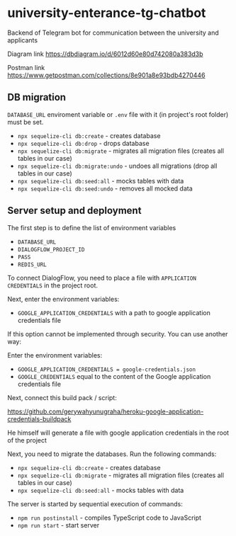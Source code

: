 # university-enterance-tg-chatbot
Backend of Telegram bot for communication between the university and applicants


Diagram link
https://dbdiagram.io/d/6012d60e80d742080a383d3b

Postman link 
https://www.getpostman.com/collections/8e901a8e93bdb4270446


## DB migration
```DATABASE_URL``` enviroment variable or ```.env``` file with it (in project's root folder)  must be set.

* ```npx sequelize-cli db:create``` - creates database
* ```npx sequelize-cli db:drop``` - drops database
* ```npx sequelize-cli db:migrate``` - migrates all migration files (creates all tables in our case)
* ```npx sequelize-cli db:migrate:undo``` - undoes all migrations (drop all tables in our case)
* ```npx sequelize-cli db:seed:all``` - mocks tables with data
* ```npx sequelize-cli db:seed:undo``` - removes all mocked data


## Server setup and deployment

The first step is to define the list of environment variables

* ```DATABASE_URL```
* ```DIALOGFLOW_PROJECT_ID```
* ```PASS```
* ```REDIS_URL```

To connect DialogFlow, you need to place a file with ```APPLICATION CREDENTIALS``` in the project root.

Next, enter the environment variables:

* ```GOOGLE_APPLICATION_CREDENTIALS``` with a path to google application credentials file

If this option cannot be implemented through security. You can use another way:

Enter the environment variables:

* ```GOOGLE_APPLICATION_CREDENTIALS = google-credentials.json```
* ```GOOGLE_CREDENTIALS``` equal to the content of the Google application credentials file

Next, connect this build pack / script:

https://github.com/gerywahyunugraha/heroku-google-application-credentials-buildpack

He himself will generate a file with google application credentials in the root of the project

Next, you need to migrate the databases. Run the following commands:

* ```npx sequelize-cli db:create``` - creates database
* ```npx sequelize-cli db:migrate``` - migrates all migration files (creates all tables in our case)
* ```npx sequelize-cli db:seed:all``` - mocks tables with data

The server is started by sequential execution of commands:

* ```npm run postinstall``` - compiles TypeScript code to JavaScript
* ```npm run start``` - start server

